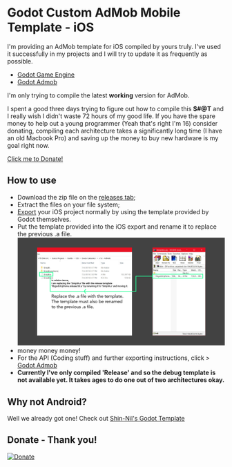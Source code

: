 Godot Custom AdMob Mobile Template - iOS
==========

I'm providing an AdMob template for iOS compiled by yours truly. I've used it successfully in my projects and I will try to update it as frequently as possible.

- [Godot Game Engine](https://godotengine.org/)
- [Godot Admob](https://github.com/kloder-games/godot-admob)

I'm only trying to compile the latest **working** version for AdMob.

I spent a good three days trying to figure out how to compile this **$#@T** and I really wish I didn't waste 72 hours of my good life.
If you have the spare money to help out a young programmer (Yeah that's right I'm 16) consider donating, compiling each architecture takes a significantly long time (I have an old Macbook Pro) and saving up the money to buy new hardware is my goal right now.

[Click me to Donate!](https://www.paypal.me/Moonsdontburn)

How to use
----------

- Download the zip file on the [releases tab]();
- Extract the files on your file system;
- [Export](https://docs.godotengine.org/en/3.1/getting_started/workflow/export/exporting_projects.html) your iOS project normally by using the template provided by Godot themselves.
- Put the template provided into the iOS export and rename it to replace the previous .a file.
![Export Screenshot](/Example.png "Example Screenshot")
- money money money!
- For the API (Coding stuff) and further exporting instructions, click > [Godot Admob](https://github.com/kloder-games/godot-admob)
- **Currently I've only compiled 'Release' and so the debug template is not available yet. It takes ages to do one out of two architectures okay.**

Why not Android?
-----------

Well we already got one! Check out [Shin-Nil's Godot Template](https://github.com/Shin-NiL/godot-custom-mobile-template)

Donate - Thank you!
-----------
[![Donate](https://img.shields.io/badge/Donate-PayPal-green.svg)](https://www.paypal.me/Moonsdontburn)

